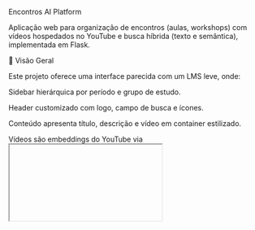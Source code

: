 Encontros AI Platform

Aplicação web para organização de encontros (aulas, workshops) com vídeos hospedados no YouTube e busca híbrida (texto e semântica), implementada em Flask.

📌 Visão Geral

Este projeto oferece uma interface parecida com um LMS leve, onde:

Sidebar hierárquica por período e grupo de estudo.

Header customizado com logo, campo de busca e ícones.

Conteúdo apresenta título, descrição e vídeo em container estilizado.

Vídeos são embeddings do YouTube via <iframe>, evitando peso no servidor.

Busca híbrida combinando similaridade de string (FuzzyWuzzy) e embeddings BERT (Sentence-Transformers).

Ideal para organizar encontros acadêmicos, meetups e cursos online de forma simples.

⚙️ Tecnologias

Python 3.8+

Flask: microframework web

Jinja2: templates HTML

sentence-transformers: embeddings BERT

scikit-learn: indexação e vizinhança (NearestNeighbors)

fuzzywuzzy + python-Levenshtein: similaridade de texto

HTML/CSS com estilo moderno inspirado em mockup

🚀 Instalação e Execução

Clonar o repositório:

git clone https://github.com/seu-usuario/encontros-ai.git
cd encontros-ai

Criar e ativar Virtualenv (Windows PowerShell):

python -m venv venv
.\venv\Scripts\Activate.ps1

ou (Linux/macOS):

python3 -m venv venv
source venv/bin/activate

Instalar dependências:

pip install -r requirements.txt

Estrutura de reuniões:

Crie pastas dentro de meetings/ no formato PERIODO/GROUP/.

Adicione JSONs (encontroX.json) com campos: title, description, youtube_id, period, group.

Rodar localmente:

python app.py

Abra http://127.0.0.1:5000/ no navegador.

🗂️ Estrutura de Pastas

├── app.py              # Aplicação Flask
├── requirements.txt    # Dependências Python
├── meetings/           # Dados dos encontros
│   └── 2024-1/         # Período
│       └── Machine_Learning/
│           └── encontro1.json
├── static/             # Arquivos estáticos (CSS, JS)
│   └── style.css
└── templates/          # Templates Jinja2
    ├── base.html       # Layout principal
    ├── index.html      # Página inicial
    └── encontro.html   # Detalhe do encontro

🔍 Busca Híbrida

Fuzzy String (fuzzywuzzy.token_set_ratio): retorna resultados exatos/parecidos.

Embedding Semântico:

Modelo: all-MiniLM-L6-v2 do Sentence-Transformers.

Índice: NearestNeighbors(metric='cosine').

Busca por proximidade no espaço de embedding.

Fallback: se a similaridade por texto for baixa (<70), usa busca semântica.

results = hybrid_search(query)

🎨 Customização de Estilo

CSS principal em static/style.css:

Header vermelho (#D32F2F), logo e ícones com Font Awesome.

Sidebar branca, itens ativos em vermelho.

Vídeo em container 16:9 com fundo arredondado.

Para ajustar cores/tamanhos, edite o arquivo CSS.

📦 Deploy

PythonAnywhere:

Crie Web App, escolha Flask.

Configure o virtualenv e o WSGI apontando para app.py.

Aponte static/ e templates/ para WSGI.

Outros provedores (Heroku, AWS, etc.) seguem padrão WSGI.

🤝 Contribuições

Pull requests são bem-vindos! Sinta-se à vontade para:

Melhorar o CSS/UX

Adicionar autenticação de usuários

Suporte a upload de vídeo próprio

Integração com bancos de dados externos

📝 Licença

Este projeto está licenciado sob a MIT License. Consulte o arquivo LICENSE para mais detalhes.

